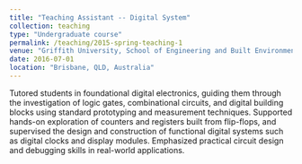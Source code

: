 ```yaml
---
title: "Teaching Assistant -- Digital System"
collection: teaching
type: "Undergraduate course"
permalink: /teaching/2015-spring-teaching-1
venue: "Griffith University, School of Engineering and Built Environment"
date: 2016-07-01
location: "Brisbane, QLD, Australia"
---
```


Tutored students in foundational digital electronics, guiding them through the investigation of logic gates, combinational circuits, and digital building blocks using standard prototyping and measurement techniques. Supported hands-on exploration of counters and registers built from flip-flops, and supervised the design and construction of functional digital systems such as digital clocks and display modules. Emphasized practical circuit design and debugging skills in real-world applications.
